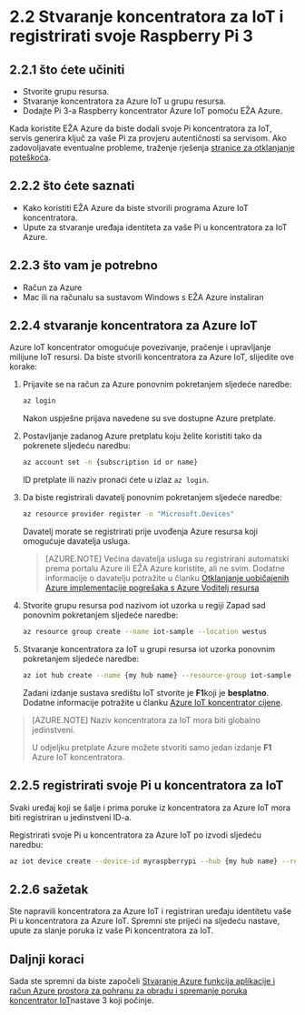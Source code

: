 <properties
 pageTitle="Stvaranje koncentratora za IoT i registrirati Pi 3-a Raspberry | Microsoft Azure"
 description="Stvaranje grupe resursa, stvorite koncentratora za Azure IoT i registrirati svoje Pi u središtu Azure IoT pomoću EŽA Azure."
 services="iot-hub"
 documentationCenter=""
 authors="shizn"
 manager="timlt"
 tags=""
 keywords=""/>

<tags
 ms.service="iot-hub"
 ms.devlang="multiple"
 ms.topic="article"
 ms.tgt_pltfrm="na"
 ms.workload="na"
 ms.date="10/21/2016"
 ms.author="xshi"/>

# <a name="22-create-your-iot-hub-and-register-your-raspberry-pi-3"></a>2.2 Stvaranje koncentratora za IoT i registrirati svoje Raspberry Pi 3

## <a name="221-what-you-will-do"></a>2.2.1 što ćete učiniti

- Stvorite grupu resursa.
- Stvaranje koncentratora za Azure IoT u grupu resursa.
- Dodajte Pi 3-a Raspberry koncentrator Azure IoT pomoću EŽA Azure.

Kada koristite EŽA Azure da biste dodali svoje Pi koncentratora za IoT, servis generira ključ za vaše Pi za provjeru autentičnosti sa servisom. Ako zadovoljavate eventualne probleme, traženje rješenja [stranice za otklanjanje poteškoća](iot-hub-raspberry-pi-kit-node-troubleshooting.md).

## <a name="222-what-you-will-learn"></a>2.2.2 što ćete saznati

- Kako koristiti EŽA Azure da biste stvorili programa Azure IoT koncentratora.
- Upute za stvaranje uređaja identiteta za vaše Pi u koncentratora za IoT Azure.

## <a name="223-what-you-need"></a>2.2.3 što vam je potrebno

- Račun za Azure
- Mac ili na računalu sa sustavom Windows s EŽA Azure instaliran

## <a name="224-create-your-azure-iot-hub"></a>2.2.4 stvaranje koncentratora za Azure IoT

Azure IoT koncentrator omogućuje povezivanje, praćenje i upravljanje milijune IoT resursi. Da biste stvorili koncentratora za Azure IoT, slijedite ove korake:

1. Prijavite se na račun za Azure ponovnim pokretanjem sljedeće naredbe:

    ```bash
    az login
    ```

    Nakon uspješne prijava navedene su sve dostupne Azure pretplate.

2. Postavljanje zadanog Azure pretplatu koju želite koristiti tako da pokrenete sljedeću naredbu:

    ```bash
    az account set -n {subscription id or name}
    ```

    ID pretplate ili naziv pronaći ćete u izlaz `az login`.

3. Da biste registrirali davatelj ponovnim pokretanjem sljedeće naredbe:

    ```bash
    az resource provider register -n "Microsoft.Devices"
    ```

    Davatelj morate se registrirati prije uvođenja Azure resursa koji omogućuje davatelja usluga.

    > [AZURE.NOTE] Većina davatelja usluga su registrirani automatski prema portalu Azure ili EŽA Azure koristite, ali ne svim. Dodatne informacije o davatelju potražite u članku [Otklanjanje uobičajenih Azure implementacije pogrešaka s Azure Voditelj resursa](../resource-manager-common-deployment-errors.md)

4. Stvorite grupu resursa pod nazivom iot uzorka u regiji Zapad sad ponovnim pokretanjem sljedeće naredbe:

    ```bash
    az resource group create --name iot-sample --location westus
    ```

5. Stvaranje koncentratora za IoT u grupi resursa iot uzorka ponovnim pokretanjem sljedeće naredbe:

    ```bash
    az iot hub create --name {my hub name} --resource-group iot-sample
    ```

    Zadani izdanje sustava središtu IoT stvorite je **F1**koji je **besplatno**. Dodatne informacije potražite u članku [Azure IoT koncentrator cijene](https://azure.microsoft.com/pricing/details/iot-hub/).

> [AZURE.NOTE] Naziv koncentratora za IoT mora biti globalno jedinstveni.
>
> U odjeljku pretplate Azure možete stvoriti samo jedan izdanje **F1** Azure IoT koncentratora.

## <a name="225-register-your-pi-in-your-iot-hub"></a>2.2.5 registrirati svoje Pi u koncentratora za IoT

Svaki uređaj koji se šalje i prima poruke iz koncentratora za Azure IoT mora biti registriran u jedinstveni ID-a.

Registrirati svoje Pi u koncentratora za Azure IoT po izvodi sljedeću naredbu:

```bash
az iot device create --device-id myraspberrypi --hub {my hub name} --resource-group iot-sample
```

## <a name="226-summary"></a>2.2.6 sažetak

Ste napravili koncentratora za Azure IoT i registriran uređaju identitetu vaše Pi u koncentratora za Azure IoT. Spremni ste prijeći na sljedeću nastave, upute za slanje poruka iz vaše Pi koncentratora za IoT.

## <a name="next-steps"></a>Daljnji koraci

Sada ste spremni da biste započeli [Stvaranje Azure funkcija aplikacije i račun Azure prostora za pohranu za obradu i spremanje poruka koncentrator IoT](iot-hub-raspberry-pi-kit-node-lesson3-deploy-resource-manager-template.md)nastave 3 koji počinje.